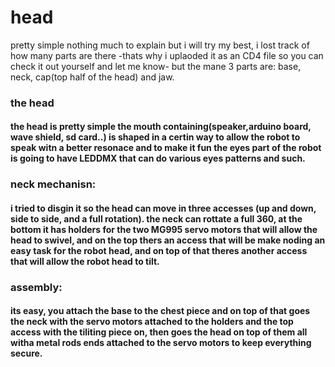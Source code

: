 # head

pretty simple nothing much to explain but i will try my best, i lost track of how many parts are there -thats why i uplaoded it as an CD4 file so you can check it out yourself and let me know- but the mane 3 parts are: base, neck, cap(top half of the head) and jaw.


### the head
#### the head is pretty simple the mouth containing(speaker,arduino board, wave shield, sd card..) is shaped in a certin way to allow the robot to speak witn a better resonace and to make it fun the eyes part of the robot is going to have LEDDMX that can do various eyes patterns and such.
### neck mechanisn:
#### i tried to disgin it so the head can move in three accesses (up and down, side to side, and a full rotation).                                                                the neck can rottate a full 360, at the bottom it has holders for the two MG995 servo motors that will allow the head to swivel, and on the top thers an access that will be make noding an easy task for the robot head, and on top of that theres another access that will allow the robot head to tilt.
### assembly:
#### its easy, you attach the base to the chest piece and on top of that goes the neck with the servo motors attached to the holders and the top access with the tiliting piece on, then goes the head on top of them all witha metal rods ends attached to the servo motors to keep everything secure.
